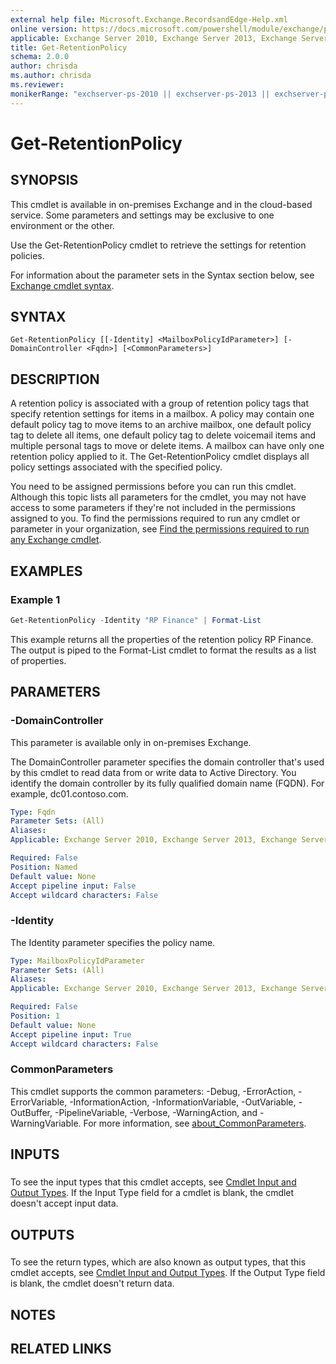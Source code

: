 ```yaml
---
external help file: Microsoft.Exchange.RecordsandEdge-Help.xml
online version: https://docs.microsoft.com/powershell/module/exchange/policy-and-compliance-retention/get-retentionpolicy
applicable: Exchange Server 2010, Exchange Server 2013, Exchange Server 2016, Exchange Server 2019, Exchange Online
title: Get-RetentionPolicy
schema: 2.0.0
author: chrisda
ms.author: chrisda
ms.reviewer:
monikerRange: "exchserver-ps-2010 || exchserver-ps-2013 || exchserver-ps-2016 || exchserver-ps-2019 || exchonline-ps"
---
```


# Get-RetentionPolicy

## SYNOPSIS
This cmdlet is available in on-premises Exchange and in the cloud-based service. Some parameters and settings may be exclusive to one environment or the other.

Use the Get-RetentionPolicy cmdlet to retrieve the settings for retention policies.

For information about the parameter sets in the Syntax section below, see [Exchange cmdlet syntax](https://docs.microsoft.com/powershell/exchange/exchange-server/exchange-cmdlet-syntax).

## SYNTAX

```
Get-RetentionPolicy [[-Identity] <MailboxPolicyIdParameter>] [-DomainController <Fqdn>] [<CommonParameters>]
```

## DESCRIPTION
A retention policy is associated with a group of retention policy tags that specify retention settings for items in a mailbox. A policy may contain one default policy tag to move items to an archive mailbox, one default policy tag to delete all items, one default policy tag to delete voicemail items and multiple personal tags to move or delete items. A mailbox can have only one retention policy applied to it. The Get-RetentionPolicy cmdlet displays all policy settings associated with the specified policy.

You need to be assigned permissions before you can run this cmdlet. Although this topic lists all parameters for the cmdlet, you may not have access to some parameters if they're not included in the permissions assigned to you. To find the permissions required to run any cmdlet or parameter in your organization, see [Find the permissions required to run any Exchange cmdlet](https://docs.microsoft.com/powershell/exchange/exchange-server/find-exchange-cmdlet-permissions).

## EXAMPLES

### Example 1
```powershell
Get-RetentionPolicy -Identity "RP Finance" | Format-List
```

This example returns all the properties of the retention policy RP Finance. The output is piped to the Format-List cmdlet to format the results as a list of properties.

## PARAMETERS

### -DomainController
This parameter is available only in on-premises Exchange.

The DomainController parameter specifies the domain controller that's used by this cmdlet to read data from or write data to Active Directory. You identify the domain controller by its fully qualified domain name (FQDN). For example, dc01.contoso.com.

```yaml
Type: Fqdn
Parameter Sets: (All)
Aliases:
Applicable: Exchange Server 2010, Exchange Server 2013, Exchange Server 2016, Exchange Server 2019

Required: False
Position: Named
Default value: None
Accept pipeline input: False
Accept wildcard characters: False
```

### -Identity
The Identity parameter specifies the policy name.

```yaml
Type: MailboxPolicyIdParameter
Parameter Sets: (All)
Aliases:
Applicable: Exchange Server 2010, Exchange Server 2013, Exchange Server 2016, Exchange Server 2019, Exchange Online

Required: False
Position: 1
Default value: None
Accept pipeline input: True
Accept wildcard characters: False
```

### CommonParameters
This cmdlet supports the common parameters: -Debug, -ErrorAction, -ErrorVariable, -InformationAction, -InformationVariable, -OutVariable, -OutBuffer, -PipelineVariable, -Verbose, -WarningAction, and -WarningVariable. For more information, see [about_CommonParameters](https://go.microsoft.com/fwlink/p/?LinkID=113216).

## INPUTS

###  
To see the input types that this cmdlet accepts, see [Cmdlet Input and Output Types](https://go.microsoft.com/fwlink/p/?LinkId=616387). If the Input Type field for a cmdlet is blank, the cmdlet doesn't accept input data.

## OUTPUTS

###  
To see the return types, which are also known as output types, that this cmdlet accepts, see [Cmdlet Input and Output Types](https://go.microsoft.com/fwlink/p/?LinkId=616387). If the Output Type field is blank, the cmdlet doesn't return data.

## NOTES

## RELATED LINKS
